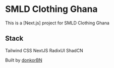 # SMLD Clothing Ghana

This is a [Next.js] project for SMLD Clothing Ghana

## Stack

Tailwind CSS
NextJS
RadixUI
ShadCN

Built by [donkorBN](github.com/donkorBN)
